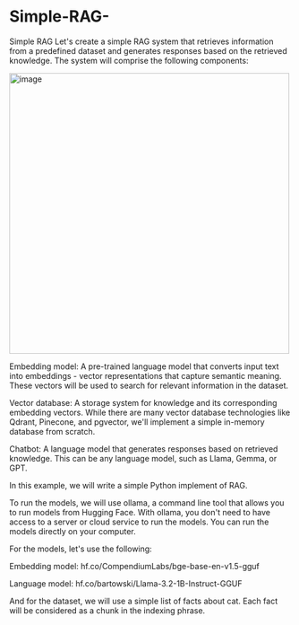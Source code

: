 # Simple-RAG-
Simple RAG
Let's create a simple RAG system that retrieves information from a predefined dataset and generates responses based on the retrieved knowledge. The system will comprise the following components:

<img src="https://github.com/user-attachments/assets/91e0c569-bc2e-44f2-a976-58bf21f39b4d" alt="image" width="500" />




Embedding model: A pre-trained language model that converts input text into embeddings - vector representations that capture semantic meaning. These vectors will be used to search for relevant information in the dataset.

Vector database: A storage system for knowledge and its corresponding embedding vectors. While there are many vector database technologies like Qdrant, Pinecone, and pgvector, we'll implement a simple in-memory database from scratch.

Chatbot: A language model that generates responses based on retrieved knowledge. This can be any language model, such as Llama, Gemma, or GPT.



In this example, we will write a simple Python implement of RAG.

To run the models, we will use ollama, a command line tool that allows you to run models from Hugging Face. With ollama, you don't need to have access to a server or cloud service to run the models. You can run the models directly on your computer.

For the models, let's use the following:


Embedding model: hf.co/CompendiumLabs/bge-base-en-v1.5-gguf

Language model: hf.co/bartowski/Llama-3.2-1B-Instruct-GGUF

And for the dataset, we will use a simple list of facts about cat. Each fact will be considered as a chunk in the indexing phrase.
